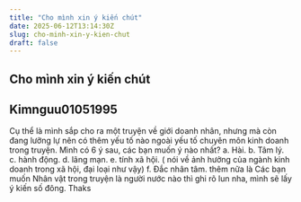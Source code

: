```yaml
---
title: "Cho mình xin ý kiến chút"
date: 2025-06-12T13:14:30Z
slug: cho-minh-xin-y-kien-chut
draft: false
---
```


## Cho mình xin ý kiến chút

## Kimnguu01051995

Cụ thể là mình sắp cho ra một truyện về giới doanh nhân, nhưng mà còn đang lưỡng lự nên có thêm yếu tố nào ngoài yếu tố chuyên môn kinh doanh trong truyện.
Mình có 6 ý sau, các bạn muốn ý nào nhất?
a. Hài.
b. Tâm lý.
c. hành động.
d. lãng mạn.
e. tính xã hội. ( nói về ảnh hưởng của ngành kinh doanh trong xã hội, đại loại như vậy)
f. Đắc nhân tâm.
thêm nữa là Các bạn muốn Nhân vật trong truyện là người nước nào thì ghi rõ lun nha, mình sẽ lấy ý kiến số đông.
Thaks